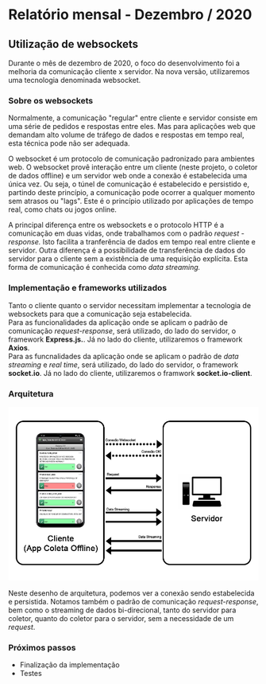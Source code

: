 # Relatório mensal - Dezembro / 2020

## Utilização de websockets

Durante o mês de dezembro de 2020, o foco do desenvolvimento foi a melhoria da comunicação cliente x servidor. Na nova versão, utilizaremos uma tecnologia denominada websocket.

### Sobre os websockets

Normalmente, a comunicação "regular" entre cliente e servidor consiste em uma série de pedidos e respostas entre eles. Mas para aplicações web que demandam alto volume de tráfego de dados e respostas em tempo real, esta técnica pode não ser adequada.

O websocket é um protocolo de comunicação padronizado para ambientes web. O websocket provê interação entre um cliente (neste projeto, o coletor de dados offline) e um servidor web onde a conexão é estabelecida uma única vez. Ou seja, o túnel de comunicação é estabelecido e persistido e, partindo deste princípio, a comunicação pode ocorrer a qualquer momento sem atrasos ou "lags". Este é o princípio utilizado por aplicações de tempo real, como chats ou jogos online.

A principal diferença entre os websockets e o protocolo HTTP é a comunicação em duas vidas, onde trabalhamos com o padrão *request - response.* Isto facilita a tranferência de dados em tempo real entre cliente e servidor. Outra diferença é a possibilidade de transferência de dados do servidor para o cliente sem a existência de uma requisição explícita. Esta forma de comunicação é conhecida como *data streaming.*

### Implementação e frameworks utilizados

Tanto o cliente quanto o servidor necessitam implementar a tecnologia de websockets para que a comunicação seja estabelecida.\
Para as funcionalidades da aplicação onde se aplicam o padrão de comunicação *request-response*, será utilizado, do lado do servidor, o framework **Express.js.**. Já no lado do cliente, utilizaremos o framework **Axios**.\
Para as funcnalidades da aplicação onde se aplicam o padrão de *data streaming* e *real time*, será utilizado, do lado do servidor, o framework **socket.io**. Já no lado do cliente, utilizaremos o framwork **socket.io-client**.

### Arquitetura

<p align="center">
  <img src="images/Arq.jpg" />
</p>

Neste desenho de arquitetura, podemos ver a conexão sendo estabelecida e persistida. Notamos também o padrão de comunicação *request-response*, bem como o streaming de dados bi-direcional, tanto do servidor para coletor, quanto do coletor para o servidor, sem a necessidade de um *request*.

### Próximos passos

- Finalização da implementação
- Testes
